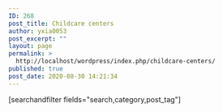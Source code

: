 ```yaml
---
ID: 268
post_title: Childcare centers
author: yxia0053
post_excerpt: ""
layout: page
permalink: >
  http://localhost/wordpress/index.php/childcare-centers/
published: true
post_date: 2020-08-30 14:21:34
---
```

<p>[searchandfilter fields="search,category,post_tag"]</p>

<!-- wp:paragraph -->
<p></p>
<!-- /wp:paragraph -->